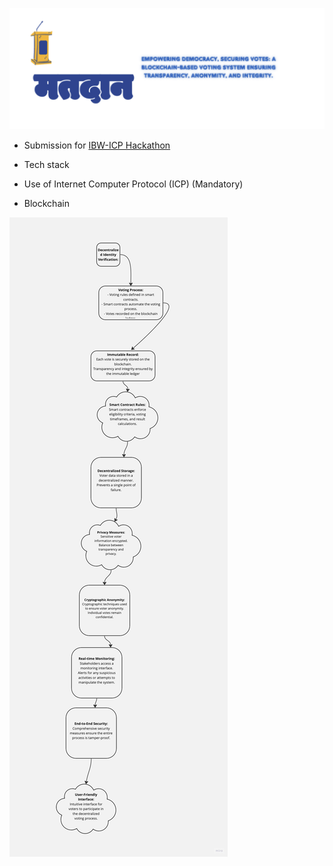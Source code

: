 ![Vote with blockchain](https://github.com/Swarnlataaa/Blockchain_voting/blob/main/vote.png)
- Submission for [IBW-ICP Hackathon](https://icpxibw.hackerearth.com/)
- Tech stack

 - Use of Internet Computer Protocol (ICP) (Mandatory)
 - Blockchain
  
![Flowchart](https://github.com/Swarnlataaa/Blockchain_voting/blob/main/flowchart.jpg)
